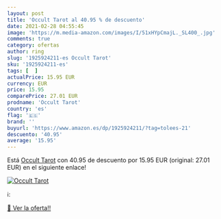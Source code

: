 ```yaml
---
layout: post
title: 'Occult Tarot al 40.95 % de descuento'
date: 2021-02-28 04:55:45
image: 'https://m.media-amazon.com/images/I/51xHYpCmajL._SL400_.jpg'
comments: true
category: ofertas
author: ring
slug: '1925924211-es Occult Tarot'
sku: '1925924211-es'
tags: [  ]
actualPrice: 15.95 EUR
currency: EUR
price: 15.95
comparePrice: 27.01 EUR
prodname: 'Occult Tarot'
country: 'es'
flag: '🇪🇸'
brand: ''
buyurl: 'https://www.amazon.es/dp/1925924211/?tag=tolees-21'
descuento: '40.95'
average: '15.95'
---
```


Está [Occult Tarot](https://www.amazon.es/dp/1925924211/?tag=tolees-21) con 40.95 de descuento por 15.95 EUR (original: 27.01 EUR) en el siguiente enlace!

[![Occult Tarot](https://m.media-amazon.com/images/I/51xHYpCmajL._SL400_.jpg)](https://www.amazon.es/dp/1925924211/?tag=tolees-21)

ℹ️:


[🛒 Ver la oferta!!](https://www.amazon.es/dp/1925924211/?tag=tolees-21)
